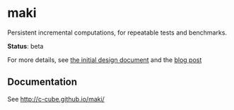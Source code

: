 # maki

Persistent incremental computations, for repeatable tests and benchmarks.

**Status**: beta

For more details, see [the initial design document](doc/maki_design.md)
and the [blog post](https://cedeela.fr/maki-on-disk-memoization-for-deterministic-fun-and-profit.html)

## Documentation

See http://c-cube.github.io/maki/
